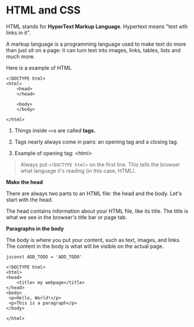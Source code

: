 # HTML and CSS

HTML stands for **HyperText Markup Language**. Hypertext means "text wth links in it".

A markup language is a programming language used to make text do more than just sit on a page: it can turn text into images, links, tables, lists and much more.

Here is a example of HTML

```auto
<!DOCTYPE html>
<html>
    <head>
    </head>
    
    <body>
    </body>

</html>

```

1. Things inside `<>`s are called **tags.**

2. Tags nearly always come in pairs: an opening tag and a closing tag.

3. Example of opening tag: &lt;html&gt;

> Always put `<!DOCTYPE html>` on the first line. This tells the browser what language it's reading \(in this case, HTML\).

**Make the head**

There are always two parts to an HTML file: the head and the body. Let's start with the head.

The head contains information about your HTML file, like its title. The title is what we see in the browser's title bar or page tab.

**Paragraphs in the body**

The body is where you put your content, such as text, images, and links. The content in the body is what will be visible on the actual page.


```jsconst ADD_TODO = 'ADD_TODO'```

```auto
<!DOCTYPE html>
<html> 
<head> 
    <title> my webpage</title> 
</head> 
<body>
 <p>Hello, World!</p> 
 <p>This is a paragraph</p>  
</body>

</html>
```